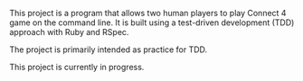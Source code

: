 This project is a program that allows two human players to play Connect 4 game on the command line. It is built using a test-driven development (TDD) approach with Ruby and RSpec.

The project is primarily intended as practice for TDD.

This project is currently in progress.
